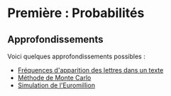 # Première : Probabilités


## Approfondissements

Voici quelques approfondissements possibles :
- [Fréquences d'apparition des lettres dans un texte](https://tech.io/playgrounds/17176/recueil-dexercices-pour-apprendre-python-au-lycee/frequences-dapparitions-de-lettres)
- [Méthode de Monte Carlo](https://tech.io/playgrounds/17176/recueil-dexercices-pour-apprendre-python-au-lycee/la-methode-de-monte-carlo)
- [Simulation de l'Euromillion](https://tech.io/playgrounds/17176/recueil-dexercices-pour-apprendre-python-au-lycee/simulation-de-leuromillion)
